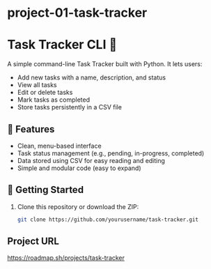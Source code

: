# project-01-task-tracker
# Task Tracker CLI 📝

A simple command-line Task Tracker built with Python. It lets users:

- Add new tasks with a name, description, and status
- View all tasks
- Edit or delete tasks
- Mark tasks as completed
- Store tasks persistently in a CSV file

## 📂 Features

- Clean, menu-based interface
- Task status management (e.g., pending, in-progress, completed)
- Data stored using CSV for easy reading and editing
- Simple and modular code (easy to expand)

## 🚀 Getting Started

1. Clone this repository or download the ZIP:
   ```bash
   git clone https://github.com/yourusername/task-tracker.git

## Project URL
https://roadmap.sh/projects/task-tracker
